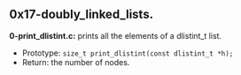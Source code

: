 ## 0x17-doubly_linked_lists.

**0-print_dlistint.c:** prints all the elements of a dlistint_t list.

- Prototype: `size_t print_dlistint(const dlistint_t *h);`
- Return: the number of nodes.
